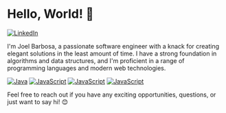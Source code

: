 # Hello, World! 👋

[![LinkedIn](https://img.shields.io/badge/-LinkedIn-0077B5?style=flat-square&logo=linkedin&logoColor=white)]([https://www.linkedin.com/in/joel-barbosa/])

I'm Joel Barbosa, a passionate software engineer with a knack for creating elegant solutions in the least amount of time. I have a strong foundation in algorithms and data structures, and I'm proficient in a range of programming languages and modern web technologies.

[![Java](https://img.shields.io/badge/Java-ED8B00?style=for-the-badge&logo=openjdk&logoColor=white)]([]) [![JavaScript](https://img.shields.io/badge/JavaScript-F7DF1E?style=for-the-badge&logo=javascript&logoColor=black)]([]) [![JavaScript](https://img.shields.io/badge/GoLand-000000.svg?style=for-the-badge&logo=GoLand&logoColor=white)]([]) [![JavaScript](https://img.shields.io/badge/C++-00599C.svg?style=for-the-badge&logo=C++&logoColor=white)]([])

Feel free to reach out if you have any exciting opportunities, questions, or just want to say hi! 😊
